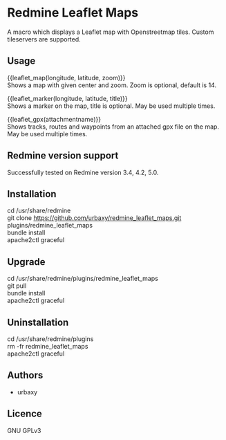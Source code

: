 # Redmine Leaflet Maps

A macro which displays a Leaflet map with Openstreetmap tiles. Custom tileservers are supported.

## Usage

{{leaflet_map(longitude, latitude, zoom)}}  
Shows a map with given center and zoom. Zoom is optional, default is 14.


{{leaflet_marker(longitude, latitude, title)}}  
Shows a marker on the map, title is optional. May be used multiple times.


{{leaflet_gpx(attachmentname)}}  
Shows tracks, routes and waypoints from an attached gpx file on the map. May be used multiple times.

## Redmine version support

Successfully tested on Redmine version 3.4, 4.2, 5.0.

## Installation

cd /usr/share/redmine  
git clone https://github.com/urbaxy/redmine_leaflet_maps.git plugins/redmine_leaflet_maps  
bundle install  
apache2ctl graceful  

## Upgrade

cd /usr/share/redmine/plugins/redmine_leaflet_maps  
git pull  
bundle install  
apache2ctl graceful  

## Uninstallation

cd /usr/share/redmine/plugins  
rm -fr redmine_leaflet_maps  
apache2ctl graceful  

## Authors

- urbaxy

## Licence

GNU GPLv3
